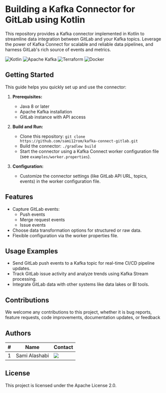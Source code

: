 # Building a Kafka Connector for GitLab using Kotlin

This repository provides a Kafka connector implemented in Kotlin to streamline data integration between GitLab and your Kafka topics. Leverage the power of Kafka Connect for scalable and reliable data pipelines, and harness GitLab's rich source of events and metrics.

![Kotlin](https://img.shields.io/badge/Kotlin-0095D5?&style=for-the-badge&logo=kotlin&logoColor=white)
![Apache Kafka](https://img.shields.io/badge/Apache%20Kafka-000?style=for-the-badge&logo=apachekafka)
![Terraform](https://img.shields.io/badge/terraform-%235835CC.svg?style=for-the-badge&logo=terraform&logoColor=white)
![Docker](https://img.shields.io/badge/docker-%230db7ed.svg?style=for-the-badge&logo=docker&logoColor=white)

## Getting Started

This guide helps you quickly set up and use the connector:

1. **Prerequisites:**
    - Java 8 or later
    - Apache Kafka installation
    - GitLab instance with API access

2. **Build and Run:**
    - Clone this repository: `git clone https://github.com/sami12rom/kafka-connect-gitlab.git`
    - Build the connector: `./gradlew build`
    - Start the connector using a Kafka Connect worker configuration file (see `examples/worker.properties`).

3. **Configuration:**
    - Customize the connector settings (like GitLab API URL, topics, events) in the worker configuration file.

## Features

- Capture GitLab events:
    - Push events
    - Merge request events
    - Issue events
- Choose data transformation options for structured or raw data.
- Flexible configuration via the worker properties file.

## Usage Examples

- Send GitLab push events to a Kafka topic for real-time CI/CD pipeline updates.
- Track GitLab issue activity and analyze trends using Kafka Stream processing.
- Integrate GitLab data with other systems like data lakes or BI tools.

## Contributions

We welcome any contributions to this project, whether it is bug reports, feature requests, code improvements, documentation updates, or feedback

## Authors

| # | Name | Contact |
|---|------|---------|
|1|Sami Alashabi|[![](https://img.shields.io/badge/LinkedIn-0077B5?style=for-the-badge&logo=linkedin&logoColor=white)](https://www.linkedin.com/in/sami-alashabi)|



## License

This project is licensed under the Apache License 2.0.